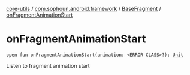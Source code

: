 [core-utils](../../index.md) / [com.sophoun.android.framework](../index.md) / [BaseFragment](index.md) / [onFragmentAnimationStart](./on-fragment-animation-start.md)

# onFragmentAnimationStart

`open fun onFragmentAnimationStart(animation: <ERROR CLASS>?): `[`Unit`](https://kotlinlang.org/api/latest/jvm/stdlib/kotlin/-unit/index.html)

Listen to fragment animation start

